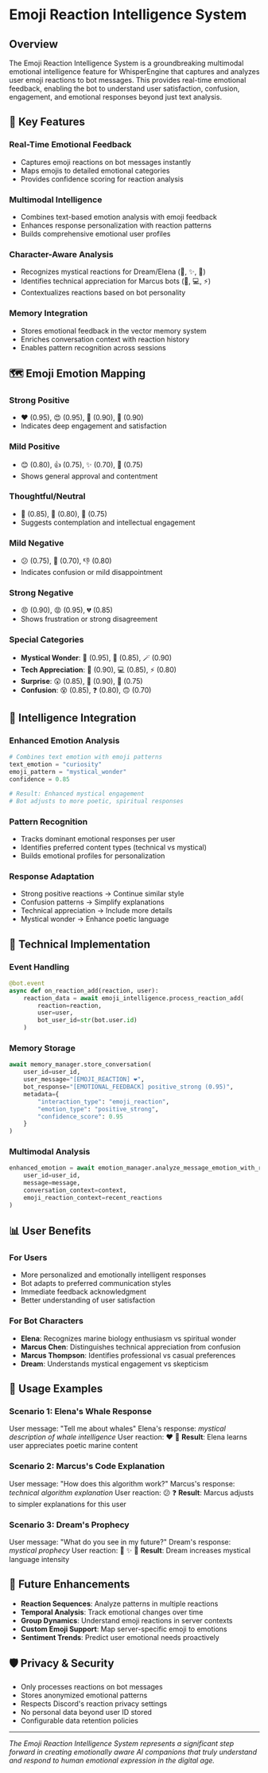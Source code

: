 # Emoji Reaction Intelligence System

## Overview

The Emoji Reaction Intelligence System is a groundbreaking multimodal emotional intelligence feature for WhisperEngine that captures and analyzes user emoji reactions to bot messages. This provides real-time emotional feedback, enabling the bot to understand user satisfaction, confusion, engagement, and emotional responses beyond just text analysis.

## 🎯 Key Features

### **Real-Time Emotional Feedback**
- Captures emoji reactions on bot messages instantly
- Maps emojis to detailed emotional categories
- Provides confidence scoring for reaction analysis

### **Multimodal Intelligence**
- Combines text-based emotion analysis with emoji feedback
- Enhances response personalization with reaction patterns
- Builds comprehensive emotional user profiles

### **Character-Aware Analysis**
- Recognizes mystical reactions for Dream/Elena (🔮, ✨, 🌟)
- Identifies technical appreciation for Marcus bots (🤖, 💻, ⚡)
- Contextualizes reactions based on bot personality

### **Memory Integration**
- Stores emotional feedback in the vector memory system
- Enriches conversation context with reaction history
- Enables pattern recognition across sessions

## 🗺️ Emoji Emotion Mapping

### **Strong Positive**
- ❤️ (0.95), 😍 (0.95), 🥰 (0.90), 🤩 (0.90)
- Indicates deep engagement and satisfaction

### **Mild Positive** 
- 😊 (0.80), 👍 (0.75), ✨ (0.70), 👏 (0.75)
- Shows general approval and contentment

### **Thoughtful/Neutral**
- 🤔 (0.85), 🧐 (0.80), 💭 (0.75)
- Suggests contemplation and intellectual engagement

### **Mild Negative**
- 😕 (0.75), 😬 (0.70), 👎 (0.80)
- Indicates confusion or mild disappointment

### **Strong Negative**
- 😠 (0.90), 😡 (0.95), 💔 (0.85)
- Shows frustration or strong disagreement

### **Special Categories**
- **Mystical Wonder**: 🔮 (0.95), 🌟 (0.85), 🪄 (0.90)
- **Tech Appreciation**: 🤖 (0.90), 💻 (0.85), ⚡ (0.80)
- **Surprise**: 😲 (0.85), 🤯 (0.90), 🎉 (0.75)
- **Confusion**: 😵 (0.85), ❓ (0.80), 🙃 (0.70)

## 🧠 Intelligence Integration

### **Enhanced Emotion Analysis**
```python
# Combines text emotion with emoji patterns
text_emotion = "curiosity"
emoji_pattern = "mystical_wonder" 
confidence = 0.85

# Result: Enhanced mystical engagement
# Bot adjusts to more poetic, spiritual responses
```

### **Pattern Recognition**
- Tracks dominant emotional responses per user
- Identifies preferred content types (technical vs mystical)
- Builds emotional profiles for personalization

### **Response Adaptation**
- Strong positive reactions → Continue similar style
- Confusion patterns → Simplify explanations
- Technical appreciation → Include more details
- Mystical wonder → Enhance poetic language

## 🔧 Technical Implementation

### **Event Handling**
```python
@bot.event
async def on_reaction_add(reaction, user):
    reaction_data = await emoji_intelligence.process_reaction_add(
        reaction=reaction,
        user=user, 
        bot_user_id=str(bot.user.id)
    )
```

### **Memory Storage**
```python
await memory_manager.store_conversation(
    user_id=user_id,
    user_message="[EMOJI_REACTION] ❤️",
    bot_response="[EMOTIONAL_FEEDBACK] positive_strong (0.95)",
    metadata={
        "interaction_type": "emoji_reaction",
        "emotion_type": "positive_strong",
        "confidence_score": 0.95
    }
)
```

### **Multimodal Analysis**
```python
enhanced_emotion = await emotion_manager.analyze_message_emotion_with_reactions(
    user_id=user_id,
    message=message,
    conversation_context=context,
    emoji_reaction_context=recent_reactions
)
```

## 📊 User Benefits

### **For Users**
- More personalized and emotionally intelligent responses
- Bot adapts to preferred communication styles
- Immediate feedback acknowledgment
- Better understanding of user satisfaction

### **For Bot Characters**
- **Elena**: Recognizes marine biology enthusiasm vs spiritual wonder
- **Marcus Chen**: Distinguishes technical appreciation from confusion
- **Marcus Thompson**: Identifies professional vs casual preferences  
- **Dream**: Understands mystical engagement vs skepticism

## 🚀 Usage Examples

### **Scenario 1: Elena's Whale Response**
User message: "Tell me about whales"
Elena's response: *mystical description of whale intelligence*
User reaction: ❤️ 🐋
**Result**: Elena learns user appreciates poetic marine content

### **Scenario 2: Marcus's Code Explanation**
User message: "How does this algorithm work?"
Marcus's response: *technical algorithm explanation*
User reaction: 😕 ❓
**Result**: Marcus adjusts to simpler explanations for this user

### **Scenario 3: Dream's Prophecy**
User message: "What do you see in my future?"
Dream's response: *mystical prophecy*
User reaction: 🔮 ✨ 🌟
**Result**: Dream increases mystical language intensity

## 🔮 Future Enhancements

- **Reaction Sequences**: Analyze patterns in multiple reactions
- **Temporal Analysis**: Track emotional changes over time
- **Group Dynamics**: Understand emoji reactions in server contexts
- **Custom Emoji Support**: Map server-specific emoji to emotions
- **Sentiment Trends**: Predict user emotional needs proactively

## 🛡️ Privacy & Security

- Only processes reactions on bot messages
- Stores anonymized emotional patterns
- Respects Discord's reaction privacy settings
- No personal data beyond user ID stored
- Configurable data retention policies

---

*The Emoji Reaction Intelligence System represents a significant step forward in creating emotionally aware AI companions that truly understand and respond to human emotional expression in the digital age.*
